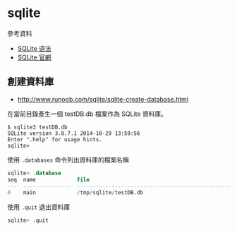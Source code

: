 # sqlite

參考資料

- [SQLite 语法](http://www.runoob.com/sqlite/sqlite-syntax.html)
- [SQLite 官網](https://www.sqlite.org/)

## 創建資料庫
- http://www.runoob.com/sqlite/sqlite-create-database.html

在當前目錄產生一個 testDB.db 檔案作為 SQLite 資料庫。
```shell
$ sqlite3 testDB.db
SQLite version 3.8.7.1 2014-10-29 13:59:56
Enter ".help" for usage hints.
sqlite>
```

使用 `.databases` 命令列出資料庫的檔案名稱
```sql
sqlite> .database
seq  name             file
---  ---------------  ----------------------------------------------------------
0    main             /tmp/sqlite/testDB.db
```

使用 `.quit` 退出資料庫
```sql
sqlite> .quit
```
